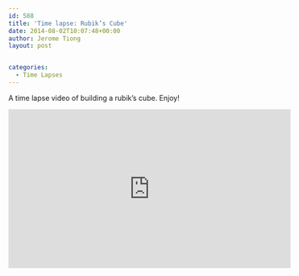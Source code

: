 ```yaml
---
id: 588
title: 'Time lapse: Rubik’s Cube'
date: 2014-08-02T10:07:48+00:00
author: Jerome Tiong
layout: post


categories:
  - Time Lapses
---
```

A time lapse video of building a rubik&#8217;s cube. Enjoy!

<iframe width="560" height="315" src="https://www.youtube.com/embed/3zob4XKLfO0" frameborder="0" allowfullscreen></iframe>
